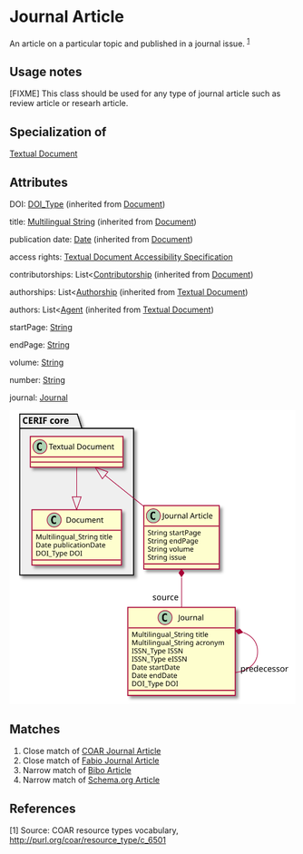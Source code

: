 # Journal Article

An article on a particular topic and published in a journal issue. <sup>[1](#fn1)</sup>

## Usage notes
[FIXME] This class should be used for any type of journal article such as review article or researh article. 

## Specialization of

[Textual Document](https://github.com/EuroCRIS/CERIF-Core/blob/main/entities/Textual_Document.md)

## Attributes

DOI: [DOI_Type](https://github.com/EuroCRIS/CERIF-Core/blob/main/datatypes/DOI.md) (inherited from [Document](https://github.com/EuroCRIS/CERIF-Core/blob/main/entities/Document.md))

title: [Multilingual String](https://github.com/EuroCRIS/CERIF-Core/blob/main/datatypes/Multilingual_String.md) (inherited from [Document](https://github.com/EuroCRIS/CERIF-Core/blob/main/entities/Document.md))

publication date: [Date](https://github.com/EuroCRIS/CERIF-Core/blob/main/datatypes/Date.md) (inherited from [Document](https://github.com/EuroCRIS/CERIF-Core/blob/main/entities/Document.md))

access rights: [Textual Document Accessibility Specification](https://github.com/EuroCRIS/CERIF-Core/blob/main/entities/Textual_Document_Accessibility_Specification.md)

contributorships: List<[Contributorship](https://github.com/EuroCRIS/CERIF-Core/blob/main/entities/Contributorship.md) (inherited from [Document](https://github.com/EuroCRIS/CERIF-Core/blob/main/entities/Document.md))

authorships: List<[Authorship](https://github.com/EuroCRIS/CERIF-Core/blob/main/entities/Authorship.md) (inherited from [Textual Document](https://github.com/EuroCRIS/CERIF-Core/blob/main/entities/Textual_Document.md))

authors: List<[Agent](https://github.com/EuroCRIS/CERIF-Core/blob/main/entities/Agent.md) (inherited from [Textual Document](https://github.com/EuroCRIS/CERIF-Core/blob/main/entities/Textual_Document.md))

startPage: [String](https://github.com/EuroCRIS/CERIF-Core/blob/main/datatypes/String.md)

endPage: [String](https://github.com/EuroCRIS/CERIF-Core/blob/main/datatypes/String.md)

volume: [String](https://github.com/EuroCRIS/CERIF-Core/blob/main/datatypes/String.md)

number: [String](https://github.com/EuroCRIS/CERIF-Core/blob/main/datatypes/String.md)

journal: [Journal](../entities/Journal.md)

![The JournalArticle diagram](../diagrams/journalArticle.svg)

## Matches

1. Close match of [COAR Journal Article](http://vocabularies.coar-repositories.org/documentation/resource_types/#http://purl.org/coar/resource_type/c_6501)
2. Close match of [Fabio Journal Article](https://sparontologies.github.io/fabio/current/fabio.html#d4e3646)
3. Narrow match of [Bibo Article](http://purl.org/ontology/bibo/Article)
4. Narrow match of [Schema.org Article](https://schema.org/Article) 

## References

<a name="fn1">\[1\]</a> Source: COAR resource types vocabulary, http://purl.org/coar/resource_type/c_6501
